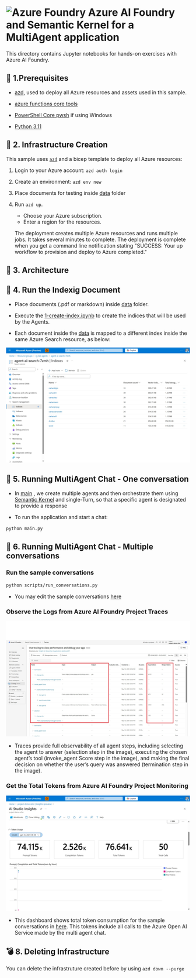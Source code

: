 # <img src="./utils/media/ai-foundry.jpg" alt="Azure Foundry" style="width:60px;height:60px"/> Azure AI Foundry and Semantic Kernel for a MultiAgent application

This directory contains Jupyter notebooks for hands-on exercises with Azure AI Foundry.

## 🔧 1.Prerequisites

+ [azd](https://learn.microsoft.com/azure/developer/azure-developer-cli/install-azd), used to deploy all Azure resources and assets used in this sample.

+ [azure functions core tools](https://learn.microsoft.com/en-us/azure/azure-functions/functions-run-local?tabs=windows%2Cisolated-process%2Cnode-v4%2Cpython-v2%2Chttp-trigger%2Ccontainer-apps&pivots=programming-language-csharp)

+ [PowerShell Core pwsh](https://github.com/PowerShell/powershell/releases) if using Windows

+ [Python 3.11](https://www.python.org/downloads/release/python-3110/)

## 🔧 2. Infrastructure Creation

This sample uses [`azd`](https://learn.microsoft.com/azure/developer/azure-developer-cli/) and a bicep template to deploy all Azure resources:

1. Login to your Azure account: `azd auth login`

2. Create an environment: `azd env new`

3. Place documents for testing inside [data](./data/) folder 

4. Run `azd up`.

   + Choose your Azure subscription.
   + Enter a region for the resources.

   The deployment creates multiple Azure resources and runs multiple jobs. It takes several minutes to complete. The deployment is complete when you get a command line notification stating "SUCCESS: Your up workflow to provision and deploy to Azure completed."

## 🔧 3. Architecture 

## 🚀 4. Run the Indexig Document
- Place documents (.pdf or markdown) inside [data](data/) folder. 

- Execute the [1-create-index.ipynb](notebooks/1-create-index.ipynb) to create the indices that will be used by the Agents. 

- Each document inside the [data](data/) is mapped to a different index inside the same Azure Search resource, as below:

![Connect](utils/media/ai-search.jpg)

## 🚀 5. Running MultiAgent Chat - One conversation
- In [main](main.py) , we create multiple agents and then orchestrate them using [Semantic Kernel](https://learn.microsoft.com/en-us/semantic-kernel/overview/) and single-Turn, so that a specific agent is designated to provide a response

- To run the application and start a chat:
```bash
python main.py
```

## 🚀 6. Running MultiAgent Chat - Multiple conversations

### Run the sample conversations
```bash
python scripts/run_conversations.py
```
   - You may edit the sample conversations [here](./config/user_inputs.py)

### Observe the Logs from Azure AI Foundry Project Traces
![Connect](utils/media/ai-traces.jpg)

   - Traces provide full observability of all agent steps, including selecting the agent to answer (selection step in the image), executing the chosen agent’s tool (invoke_agent Score step in the image), and making the final decision on whether the user’s query was answered (termination step in the image).

### Get the Total Tokens from Azure AI Foundry Project Monitoring
![Connect](utils/media/ai-insights.jpg)

   - This dashboard shows total token consumption for the sample conversations in [here](./config/user_inputs.py). This tokens include all calls to the Azure Open AI Service made by the multi agent chat. 

## 💣 8. Deleting Infrastructure

You can delete the infrastruture created before by using `azd down --purge`
  
